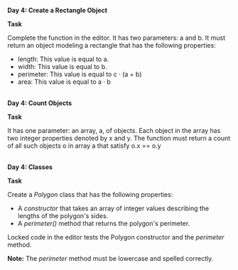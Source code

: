 **Day 4: Create a Rectangle Object** <br>

**Task** <br>

Complete the function in the editor. It has two parameters: a and b. It must return an object modeling a rectangle that has the following properties:

- length: This value is equal to a.
- width: This value is equal to b.
- perimeter: This value is equal to c · (a + b)
- area: This value is equal to a · b

<br>**Day 4: Count Objects** <br>

**Task**<br>

It has one parameter: an array, a, of objects. Each object in the array has two integer properties denoted by x and y. The function must return a count of all such objects o in array a that satisfy o.x == o.y

<br>**Day 4: Classes**<br>

**Task**<br>

Create a *Polygon* class that has the following properties:

- A *constructor* that takes an array of integer values describing the lengths of the polygon's sides.
- A *perimeter()* method that returns the polygon's perimeter.

Locked code in the editor tests the Polygon constructor and the *perimeter* method. 

**Note:** The *perimeter* method must be lowercase and spelled correctly.
